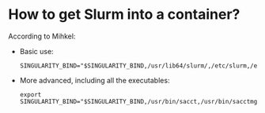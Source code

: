 # How to get Slurm into a container?


According to Mihkel:

-   Basic use: 
  
    ```
    SINGULARITY_BIND="$SINGULARITY_BIND,/usr/lib64/slurm/,/etc/slurm,/etc/passwd,/usr/lib64/libmunge.so.2,/run/munge,/var/lib/misc,/etc/nsswitch.conf"
    ```

-   More advanced, including all the executables:

    ```
    export SINGULARITY_BIND="$SINGULARITY_BIND,/usr/bin/sacct,/usr/bin/sacctmgr,/usr/bin/salloc,/usr/bin/sattach,/usr/bin/sbatch,/usr/bin/sbcast,/usr/bin/scancel,/usr/bin/scontrol,/usr/bin/scrontab,/usr/bin/sdiag,/usr/bin/sinfo,/usr/bin/sprio,/usr/bin/squeue,/usr/bin/sreport,/usr/bin/srun,/usr/bin/sshare,/usr/bin/sstat,/usr/bin/strigger,/usr/bin/sview,/usr/bin/sgather,/usr/lib64/slurm/,/etc/slurm,/etc/passwd,/usr/lib64/libmunge.so.2,/run/munge,/var/lib/misc,/etc/nsswitch.conf"
    ```


